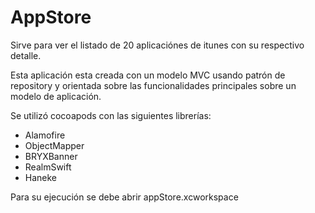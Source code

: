 # AppStore

Sirve para ver el listado de 20 aplicaciónes de itunes con su respectivo detalle.

Esta aplicación esta creada con un modelo MVC usando patrón de repository y orientada sobre las funcionalidades principales sobre un modelo de aplicación.

Se utilizó cocoapods con las siguientes librerías:
* Alamofire
* ObjectMapper
* BRYXBanner
* RealmSwift
* Haneke

Para su ejecución se debe abrir appStore.xcworkspace
